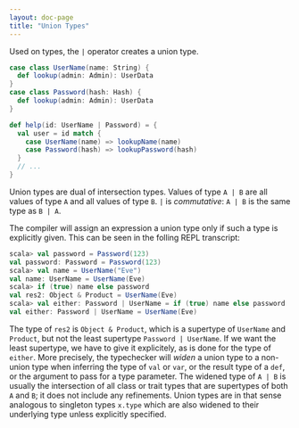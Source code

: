 ```yaml
---
layout: doc-page
title: "Union Types"
---
```


Used on types, the `|` operator creates a union type.

```scala
case class UserName(name: String) {
  def lookup(admin: Admin): UserData
}
case class Password(hash: Hash) {
  def lookup(admin: Admin): UserData
}

def help(id: UserName | Password) = {
  val user = id match {
    case UserName(name) => lookupName(name)
    case Password(hash) => lookupPassword(hash)
  }
  // ...
}
```

Union types are dual of intersection types. Values of type `A | B` are
all values of type `A` and all values of type `B`. `|` is _commutative_:
`A | B` is the same type as `B | A`.

The compiler will assign an expression a union type only if such a
type is explicitly given.
This can be seen in the folling REPL
transcript:

```scala
scala> val password = Password(123)
val password: Password = Password(123)
scala> val name = UserName("Eve")
val name: UserName = UserName(Eve)
scala> if (true) name else password
val res2: Object & Product = UserName(Eve)
scala> val either: Password | UserName = if (true) name else password
val either: Password | UserName = UserName(Eve)
```

The type of `res2` is `Object & Product`, which is a supertype of
`UserName` and `Product`, but not the least supertype `Password |
UserName`.  If we want the least supertype, we have to give it
explicitely, as is done for the type of `either`. More precisely, the
typechecker will _widen_ a union type to a non-union type when
inferring the type of `val` or `var`, or the result type of a `def`,
or the argument to pass for a type parameter.  The widened type of `A
| B` is usually the intersection of all class or trait types that are
supertypes of both `A` and `B`; it does not include any refinements.
Union types are in that sense analogous to singleton types `x.type`
which are also widened to their underlying type unless explicitly
specified.

